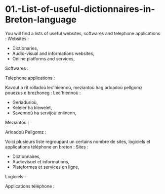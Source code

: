 # 01.-List-of-useful-dictionnaires-in-Breton-language
You will find a lists of useful websites, softwares and telephone applications :
Websites :
- Dictionaries,
- Audio-visual and informations websites,
- Online platforms and services,

Softwares :

Telephone applications :



Kavout a rit rolladoù lec'hiennoù, meziantoù hag arloadoù pellgomz pouezus e brezhoneg :
Lec'hiennoù :
- Geriadurioù,
- Keleier ha klewelet,
- Savennoù ha servijoù enlinenn,

Meziantoù :

Arloadoù Pellgomz :


Voici plusieurs liste regroupant un certains nombre de sites, logiciels et applications téléphone en breton :
Sites :
- Dictionnaires,
- Audiovisuel et informations,
- Plateformes et services en ligne,

Logiciels :

Applications téléphone :
